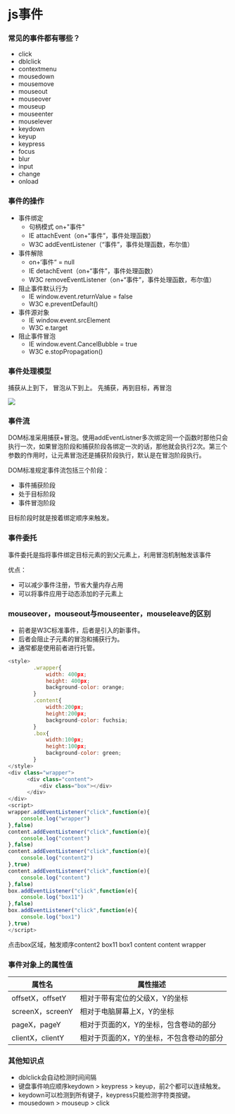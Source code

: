 # js事件

### 常见的事件都有哪些？

- click 
- dblclick 
- contextmenu 
- mousedown 
- mousemove
- mouseout
- mouseover
- mouseup
- mouseenter
- mouselever
- keydown
- keyup
- keypress
- focus
- blur
- input
- change
- onload

### 事件的操作

- 事件绑定
  - 句柄模式 on+"事件"
  - IE attachEvent（on+“事件”，事件处理函数）
  - W3C addEventListener（“事件”，事件处理函数，布尔值）
- 事件解除
  - on+‘事件“ = null
  - IE detachEvent（on+“事件”，事件处理函数）
  - W3C removeEventListener（on+“事件”，事件处理函数，布尔值）
- 阻止事件默认行为
  - IE window.event.returnValue = false
  - W3C e.preventDefault()
- 事件源对象
  - IE window.event.srcElement
  - W3C e.target
- 阻止事件冒泡
  - IE window.event.CancelBubble = true
  - W3C e.stopPropagation()

### 事件处理模型

捕获从上到下， 冒泡从下到上。 先捕获，再到目标，再冒泡 

![](https://timgsa.baidu.com/timg?image&quality=80&size=b9999_10000&sec=1563014904438&di=8d3466de900b224b02cfbc0d6788b454&imgtype=jpg&src=http%3A%2F%2Fimg3.imgtn.bdimg.com%2Fit%2Fu%3D909690098%2C3692860007%26fm%3D214%26gp%3D0.jpg)

### 事件流

DOM标准采用捕获+冒泡。使用addEventListner多次绑定同一个函数时那他只会执行一次，如果冒泡阶段和捕获阶段各绑定一次的话，那他就会执行2次。第三个参数的作用时，让元素冒泡还是捕获阶段执行，默认是在冒泡阶段执行。

DOM标准规定事件流包括三个阶段：

- 事件捕获阶段
- 处于目标阶段
- 事件冒泡阶段

目标阶段时就是按着绑定顺序来触发。

### 事件委托

事件委托是指将事件绑定目标元素的到父元素上，利用冒泡机制触发该事件

优点：

- 可以减少事件注册，节省大量内存占用
- 可以将事件应用于动态添加的子元素上

### mouseover，mouseout与mouseenter，mouseleave的区别

- 前者是W3C标准事件，后者是引入的新事件。
- 后者会阻止子元素的冒泡和捕获行为。
- 通常都是使用前者进行托管。

```javascript
<style>
        .wrapper{
            width: 400px;
            height: 400px;
            background-color: orange;
        }
        .content{
            width:200px;
            height:200px;
            background-color: fuchsia;
        }
        .box{
            width:100px;
            height:100px;
            background-color: green;
        }
</style>
<div class="wrapper">
      <div class="content">
          <div class="box"></div>
      </div>
</div>
<script>
wrapper.addEventListener("click",function(e){
    console.log("wrapper")
},false)
content.addEventListener("click",function(e){
    console.log("content")
},false)
content.addEventListener("click",function(e){
    console.log("content2")
},true)
content.addEventListener("click",function(e){
    console.log("content")
},false)
box.addEventListener("click",function(e){
    console.log("box11")
},false)
box.addEventListener("click",function(e){
    console.log("box1")
},true)
</script>
```

点击box区域，触发顺序content2  box11  box1 content content wrapper  

### 事件对象上的属性值

| 属性名           | 属性描述                                 |
| ---------------- | ---------------------------------------- |
| offsetX，offsetY | 相对于带有定位的父级X，Y的坐标           |
| screenX，screenY | 相对于电脑屏幕上X，Y的坐标               |
| pageX，pageY     | 相对于页面的X，Y的坐标，包含卷动的部分   |
| clientX，clientY | 相对于页面的X，Y的坐标，不包含卷动的部分 |

### 其他知识点

- dblclick会自动检测时间间隔
- 键盘事件响应顺序keydown > keypress > keyup，前2个都可以连续触发。
- keydown可以检测到所有键子，keypress只能检测字符类按键。
- mousedown > mouseup > click